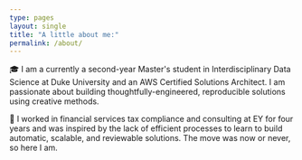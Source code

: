 ```yaml
---
type: pages
layout: single
title: "A little about me:"
permalink: /about/
---
```


🎓 I am a currently a second-year Master's student in Interdisciplinary Data Science at Duke University and an AWS Certified Solutions Architect. I am passionate about building thoughtfully-engineered, reproducible solutions using creative methods.

💼 I worked in financial services tax compliance and consulting at EY for four years and was inspired by the lack of efficient processes to learn to build automatic, scalable, and reviewable solutions. The move was now or never, so here I am.


